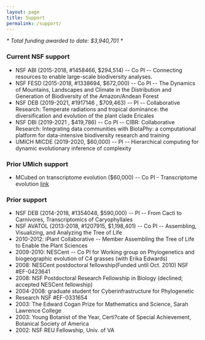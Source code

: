 ```yaml
---
layout: page
title: Support
permalink: /support/
---
```


_* Total funding awarded to date: \$3,940,701 *_

### Current NSF support
- NSF ABI (2015-2018, #1458466, \$294,514) -- Co PI -- Connecting resources to enable large-scale biodiversity analyses.
- NSF FESD (2015-2018, #1338694, \$672,000) -- Co PI -- The Dynamics of Mountains, Landscapes and Climate in the Distribution and Generation of Biodiversity of the Amazon/Andean Forest
- NSF DEB (2019-2021, #1917146 , \$709,463) -- PI -- Collaborative Research: Temperate radiations and tropical dominance: the diversification and evolution of the plant clade Ericales	
- NSF DBI (2019-2021 , \$419,786) -- Co PI --  CIBR: Collaborative Research: Integrating data communities with BiotaPhy: a computational platform for data-intensive biodiversity research and training
- UMICH MICDE (2019-2020, \$60,000) -- PI -- Hierarchical computing for dynamic evolutionary inference of complexity

### Prior UMich support
- MCubed on transcriptome evolution (\$60,000) -- Co PI - Transcriptome evolution [link](http://mcubed.umich.edu/projects/transcriptome-evolution)

### Prior support
- NSF DEB (2014-2018, #1354048, \$590,000) -- PI -- From Cacti to Carnivores, Transcriptomics of Caryophyllales
- NSF AVATOL (2013-2018, #1207915, \$1,198,401) -- Co PI -- Assembling, Visualizing, and Analyzing the Tree of Life
- 2010-2012: iPlant Collaborative -- Member Assembling the Tree of Life to Enable the Plant Sciences
- 2009-2010: NESCent --  Co PI for Working group on Phylogenetics and biogeographic evolution of C4 grasses (with Erika Edwards)
- 2008: NESCent postdoctoral fellowship(Funded until Oct. 2010) NSF #EF-0423641
- 2008: NSF Postdoctoral Research Fellowship in Biology (declined; accepted NESCent fellowship)
- 2004-2008: graduate student for Cyberinfrastructure for Phylogenetic
- Research NSF #EF-0331654
- 2003: The Edward Cogan Prize for Mathematics and Science, Sarah Lawrence College
- 2003: Young Botanist of the Year, Certi?cate of Special Achievement, Botanical Society of America
- 2002: NSF REU Fellowship, Univ. of VA

